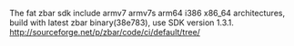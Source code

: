 The fat zbar sdk include armv7 armv7s arm64 i386 x86_64 architectures, build with latest zbar binary(38e783), use SDK version 1.3.1.
http://sourceforge.net/p/zbar/code/ci/default/tree/